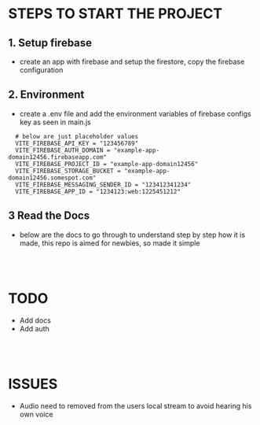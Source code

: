 # STEPS TO START THE PROJECT

## 1. Setup firebase
- create an app with firebase and setup the firestore, copy the firebase configuration

## 2. Environment
- create a .env file and add the environment variables of firebase configs key as seen in main.js
```
  # below are just placeholder values
  VITE_FIREBASE_API_KEY = "123456789"
  VITE_FIREBASE_AUTH_DOMAIN = "example-app-domain12456.firebaseapp.com"
  VITE_FIREBASE_PROJECT_ID = "example-app-domain12456"
  VITE_FIREBASE_STORAGE_BUCKET = "example-app-domain12456.somespot.com"
  VITE_FIREBASE_MESSAGING_SENDER_ID = "123412341234"
  VITE_FIREBASE_APP_ID = "1234123:web:1225451212"
```

## 3 Read the Docs
  - below are the docs to go through to understand step by step how it is made, this repo is aimed for newbies, so made it simple

<br/>
<br/>

# TODO
- Add docs
- Add auth

<br/>
<br/>

# ISSUES
- Audio need to removed from the users local stream to avoid hearing his own voice